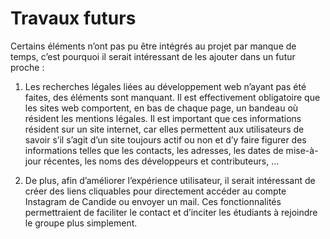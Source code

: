 # Travaux futurs

Certains éléments n’ont pas pu être intégrés au projet par manque de temps, c’est pourquoi il serait intéressant de les ajouter dans un futur proche :      

1.	Les recherches légales liées au développement web n’ayant pas été faites, des éléments sont manquant. Il est effectivement obligatoire que les sites web comportent, en bas de chaque page, un bandeau où résident les mentions légales. Il est important que ces informations résident sur un site internet, car elles permettent aux utilisateurs de savoir s’il s’agit d’un site toujours actif ou non et d’y faire figurer des informations telles que les contacts, les adresses, les dates de mise-à-jour récentes, les noms des développeurs et contributeurs, …      

2.	De plus, afin d’améliorer l’expérience utilisateur, il serait intéressant de créer des liens cliquables pour directement accéder au compte Instagram de Candide ou envoyer un mail. Ces fonctionnalités permettraient de faciliter le contact et d’inciter les étudiants à rejoindre le groupe plus simplement.
 
